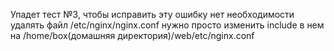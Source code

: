 Упадет тест №3, чтобы исправить эту ошибку нет необходимости удалять файл /etc/nginx/nginx.conf 
нужно просто изменить include в нем на /home/box(домашняя директория)/web/etc/nginx.conf
